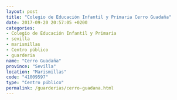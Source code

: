 ```yaml
---
layout: post
title: "Colegio de Educación Infantil y Primaria Cerro Guadaña"
date: 2017-09-20 20:57:05 +0200
categories:
- Colegio de Educación Infantil y Primaria
- sevilla
- marismillas
- Centro público
- guarderia
name: "Cerro Guadaña"
province: "Sevilla"
location: "Marismillas"
code: "41009597"
type: "Centro público"
permalink: /guarderias/cerro-guadana.html
---
```

